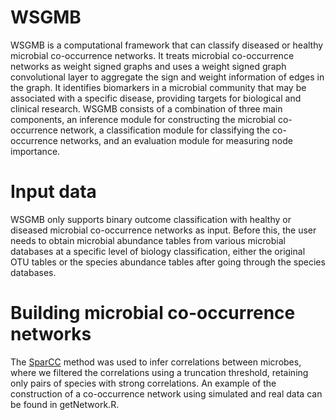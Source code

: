 # WSGMB
WSGMB is a computational framework that can classify diseased or healthy microbial co-occurrence networks. It treats microbial co-occurrence networks as weight signed graphs and uses a weight signed graph convolutional layer to aggregate the sign and weight information of edges in the graph. It identifies biomarkers in a microbial community that may be associated with a specific disease, providing targets for biological and clinical research. WSGMB consists of a combination of three main components, an inference module for constructing the microbial co-occurrence network, a classification module for classifying the co-occurrence networks, and an evaluation module for measuring node importance.
# Input data
WSGMB only supports binary outcome classification with healthy or diseased microbial co-occurrence networks as input. Before this, the user needs to obtain microbial abundance tables from various microbial databases at a specific level of biology classification, either the original OTU tables or the species abundance tables after going through the species databases.
# Building microbial co-occurrence networks
The [SparCC](https://journals.plos.org/ploscompbiol/article?id=10.1371/journal.pcbi.1002687) method was used to infer correlations between microbes, where we filtered the correlations using a truncation threshold, retaining only pairs of species with strong correlations. An example of the construction of a co-occurrence network using simulated and real data can be found in getNetwork.R.
